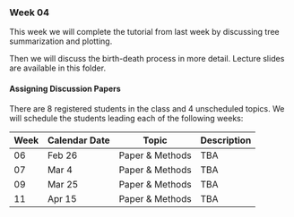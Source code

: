 ### Week 04 

This week we will complete the tutorial from last week by discussing tree summarization and plotting. 

Then we will discuss the birth-death process in more detail. Lecture slides are available in this folder. 

#### Assigning Discussion Papers

There are 8 registered students in the class and 4 unscheduled topics. We will schedule the students leading each of the following weeks:

Week    |  Calendar Date        | Topic        | Description 
--------|---------------|--------------|-------------
06 | Feb 26 | Paper & Methods | TBA
07 | Mar 4 | Paper & Methods | TBA
09 | Mar 25 | Paper & Methods | TBA
11 | Apr 15 | Paper & Methods | TBA
